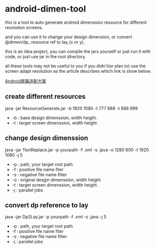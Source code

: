 # android-dimen-tool

this is a tool to auto generate android dimenssion resource for different resolution screens. 

and you can use it to change your design dimension, or convert @dimen/dp_ resource ref to lay_(x or y).

this is an idea project, you can compile the jars yourself or just run it with code, or just use jar in the root directory.

all these tools may not be useful to you if you didn't(or plan to) use the screen adapt resolution as the article describes which link is show below.

[Android屏幕适配方案](https://blog.csdn.net/lmj623565791/article/details/45460089)

## create different resources

java -jar ResourceGenerate.jar -b 1920 1080 -t 777 888 -t 888 999

* -b : base design dimenssion, width height.
* -t : target screen dimenssion, width height.

## change design dimenssion

java -jar TextReplace.jar -p yourpath -f .xml -s .java -o 1280 600 -t 1920 1080 -j 5

* -p : path, your target root path
* -f : positive file name fiter
* -s : negative file name filter
* -o : original desgin dimenssion, width height
* -t : target screen dimenssion, width height.
* -j : parallel jobs

## convert dp reference to lay

java -jar Dp2Lay.jar -p yourpath -f .xml -s .java -j 5

* -p : path, your target root path
* -f : positive file name fiter
* -s : negative file name filter
* -j : parallel jobs
